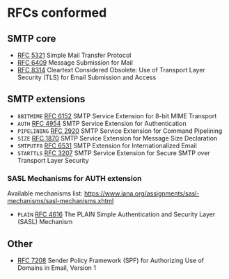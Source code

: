 # RFCs conformed

## SMTP core

- [RFC 5321](https://datatracker.ietf.org/doc/html/rfc5321) Simple Mail Transfer Protocol
- [RFC 6409](https://datatracker.ietf.org/doc/html/rfc6409) Message Submission for Mail
- [RFC 8314](https://datatracker.ietf.org/doc/html/rfc8314) Cleartext Considered Obsolete: Use of Transport Layer Security (TLS) for Email Submission and Access

## SMTP extensions

- `8BITMIME` [RFC 6152](https://datatracker.ietf.org/doc/html/rfc6152) SMTP Service Extension for 8-bit MIME Transport
- `AUTH` [RFC 4954](https://datatracker.ietf.org/doc/html/rfc4954) SMTP Service Extension for Authentication
- `PIPELINING` [RFC 2920](https://datatracker.ietf.org/doc/html/rfc2920) SMTP Service Extension for Command Pipelining
- `SIZE` [RFC 1870](https://datatracker.ietf.org/doc/html/rfc1870) SMTP Service Extension for Message Size Declaration
- `SMTPUTF8` [RFC 6531](https://datatracker.ietf.org/doc/html/rfc6531) SMTP Extension for Internationalized Email
- `STARTTLS` [RFC 3207](https://datatracker.ietf.org/doc/html/rfc3207) SMTP Service Extension for Secure SMTP over Transport Layer Security

### SASL Mechanisms for AUTH extension

Available mechanisms list: https://www.iana.org/assignments/sasl-mechanisms/sasl-mechanisms.xhtml

- `PLAIN` [RFC 4616](https://datatracker.ietf.org/doc/html/rfc4616) The PLAIN Simple Authentication and Security Layer (SASL) Mechanism

## Other

- [RFC 7208](https://datatracker.ietf.org/doc/html/rfc7208) Sender Policy Framework (SPF) for Authorizing Use of Domains in Email, Version 1

